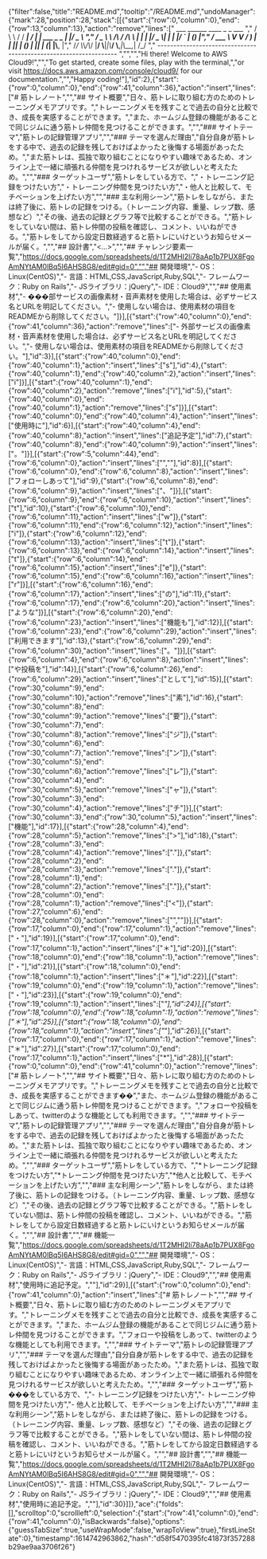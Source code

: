 {"filter":false,"title":"README.md","tooltip":"/README.md","undoManager":{"mark":28,"position":28,"stack":[[{"start":{"row":0,"column":0},"end":{"row":13,"column":13},"action":"remove","lines":["         ___        ______     ____ _                 _  ___  ","        / \\ \\      / / ___|   / ___| | ___  _   _  __| |/ _ \\ ","       / _ \\ \\ /\\ / /\\___ \\  | |   | |/ _ \\| | | |/ _` | (_) |","      / ___ \\ V  V /  ___) | | |___| | (_) | |_| | (_| |\\__, |","     /_/   \\_\\_/\\_/  |____/   \\____|_|\\___/ \\__,_|\\__,_|  /_/ "," ----------------------------------------------------------------- ","","","Hi there! Welcome to AWS Cloud9!","","To get started, create some files, play with the terminal,","or visit https://docs.aws.amazon.com/console/cloud9/ for our documentation.","","Happy coding!"],"id":2},{"start":{"row":0,"column":0},"end":{"row":41,"column":36},"action":"insert","lines":["# 筋トレノート","","## サイト概要","日々、筋トレに取り組む方のためのトレーニングメモアプリです。","トレーニングメモを残すことで過去の自分と比較でき、成長を実感することができます。","また、ホームジム登録の機能があることで同じジムに通う筋トレ仲間を見つけることができます。","","### サイトテーマ","筋トレの記録管理アプリ","","### テーマを選んだ理由","自分自身が筋トレをする中で、過去の記録を残しておけばよかったと後悔する場面があったため。","また筋トレは、孤独で取り組むことになりやすい趣味であるため、オンライン上で一緒に頑張れる仲間を見つけれるサービスが欲しいと考えたため。","","### ターゲットユーザ","筋トレをしている方で、","・トレーニング記録をつけたい方","・トレーニング仲間を見つけたい方","・他人と比較して、モチベーションを上げたい方","","### 主な利用シーン","筋トレをしながら、または終了後に、筋トレの記録をつける。（トレーニング内容、重量、レップ数、感想など）","その後、過去の記録とグラフ等で比較することができる。","筋トレをしていない間は、筋トレ仲間の投稿を確認し、コメント、いいねができる。","筋トレをしてから設定日数経過すると筋トレにいけというお知らせメールが届く。","","## 設計書","<...>","","## チャレンジ要素一覧","https://docs.google.com/spreadsheets/d/1T2MHI2li78aAp1b7PUX8FgoAmNYtAM0lBq5I6AHS8G8/edit#gid=0","","## 開発環境","- OS：Linux(CentOS)","- 言語：HTML,CSS,JavaScript,Ruby,SQL","- フレームワーク：Ruby on Rails","- JSライブラリ：jQuery","- IDE：Cloud9","","## 使用素材","- ���部サービスの画像素材・音声素材を使用した場合は、必ずサービス名とURLを明記してください。","- 使用しない場合は、使用素材の項目をREADMEから削除してください。"]}],[{"start":{"row":40,"column":0},"end":{"row":41,"column":36},"action":"remove","lines":["- 外部サービスの画像素材・音声素材を使用した場合は、必ずサービス名とURLを明記してください。","- 使用しない場合は、使用素材の項目をREADMEから削除してください。"],"id":3}],[{"start":{"row":40,"column":0},"end":{"row":40,"column":1},"action":"insert","lines":["s"],"id":4},{"start":{"row":40,"column":1},"end":{"row":40,"column":2},"action":"insert","lines":["i"]}],[{"start":{"row":40,"column":1},"end":{"row":40,"column":2},"action":"remove","lines":["i"],"id":5},{"start":{"row":40,"column":0},"end":{"row":40,"column":1},"action":"remove","lines":["s"]}],[{"start":{"row":40,"column":0},"end":{"row":40,"column":4},"action":"insert","lines":["使用時に"],"id":6}],[{"start":{"row":40,"column":4},"end":{"row":40,"column":8},"action":"insert","lines":["追記予定"],"id":7},{"start":{"row":40,"column":8},"end":{"row":40,"column":9},"action":"insert","lines":["。"]}],[{"start":{"row":5,"column":44},"end":{"row":6,"column":0},"action":"insert","lines":["",""],"id":8}],[{"start":{"row":6,"column":0},"end":{"row":6,"column":8},"action":"insert","lines":["フォローしあって"],"id":9},{"start":{"row":6,"column":8},"end":{"row":6,"column":9},"action":"insert","lines":["、"]}],[{"start":{"row":6,"column":9},"end":{"row":6,"column":10},"action":"insert","lines":["t"],"id":10},{"start":{"row":6,"column":10},"end":{"row":6,"column":11},"action":"insert","lines":["w"]},{"start":{"row":6,"column":11},"end":{"row":6,"column":12},"action":"insert","lines":["i"]},{"start":{"row":6,"column":12},"end":{"row":6,"column":13},"action":"insert","lines":["t"]},{"start":{"row":6,"column":13},"end":{"row":6,"column":14},"action":"insert","lines":["t"]},{"start":{"row":6,"column":14},"end":{"row":6,"column":15},"action":"insert","lines":["e"]},{"start":{"row":6,"column":15},"end":{"row":6,"column":16},"action":"insert","lines":["r"]}],[{"start":{"row":6,"column":16},"end":{"row":6,"column":17},"action":"insert","lines":["の"],"id":11},{"start":{"row":6,"column":17},"end":{"row":6,"column":20},"action":"insert","lines":["ような"]}],[{"start":{"row":6,"column":20},"end":{"row":6,"column":23},"action":"insert","lines":["機能も"],"id":12}],[{"start":{"row":6,"column":23},"end":{"row":6,"column":29},"action":"insert","lines":["利用できます"],"id":13},{"start":{"row":6,"column":29},"end":{"row":6,"column":30},"action":"insert","lines":["。"]}],[{"start":{"row":6,"column":4},"end":{"row":6,"column":8},"action":"insert","lines":["や投稿を"],"id":14}],[{"start":{"row":6,"column":26},"end":{"row":6,"column":29},"action":"insert","lines":["として"],"id":15}],[{"start":{"row":30,"column":9},"end":{"row":30,"column":10},"action":"remove","lines":["素"],"id":16},{"start":{"row":30,"column":8},"end":{"row":30,"column":9},"action":"remove","lines":["要"]},{"start":{"row":30,"column":7},"end":{"row":30,"column":8},"action":"remove","lines":["ジ"]},{"start":{"row":30,"column":6},"end":{"row":30,"column":7},"action":"remove","lines":["ン"]},{"start":{"row":30,"column":5},"end":{"row":30,"column":6},"action":"remove","lines":["レ"]},{"start":{"row":30,"column":4},"end":{"row":30,"column":5},"action":"remove","lines":["ャ"]},{"start":{"row":30,"column":3},"end":{"row":30,"column":4},"action":"remove","lines":["チ"]}],[{"start":{"row":30,"column":3},"end":{"row":30,"column":5},"action":"insert","lines":["機能"],"id":17}],[{"start":{"row":28,"column":4},"end":{"row":28,"column":5},"action":"remove","lines":[">"],"id":18},{"start":{"row":28,"column":3},"end":{"row":28,"column":4},"action":"remove","lines":["."]},{"start":{"row":28,"column":2},"end":{"row":28,"column":3},"action":"remove","lines":["."]},{"start":{"row":28,"column":1},"end":{"row":28,"column":2},"action":"remove","lines":["."]},{"start":{"row":28,"column":0},"end":{"row":28,"column":1},"action":"remove","lines":["<"]},{"start":{"row":27,"column":6},"end":{"row":28,"column":0},"action":"remove","lines":["",""]}],[{"start":{"row":17,"column":0},"end":{"row":17,"column":1},"action":"remove","lines":["・"],"id":19}],[{"start":{"row":17,"column":0},"end":{"row":17,"column":1},"action":"insert","lines":["＊"],"id":20}],[{"start":{"row":18,"column":0},"end":{"row":18,"column":1},"action":"remove","lines":["・"],"id":21}],[{"start":{"row":18,"column":0},"end":{"row":18,"column":1},"action":"insert","lines":["＊"],"id":22}],[{"start":{"row":19,"column":0},"end":{"row":19,"column":1},"action":"remove","lines":["・"],"id":23}],[{"start":{"row":19,"column":0},"end":{"row":19,"column":1},"action":"insert","lines":["*"],"id":24}],[{"start":{"row":18,"column":0},"end":{"row":18,"column":1},"action":"remove","lines":["＊"],"id":25}],[{"start":{"row":18,"column":0},"end":{"row":18,"column":1},"action":"insert","lines":["*"],"id":26}],[{"start":{"row":17,"column":0},"end":{"row":17,"column":1},"action":"remove","lines":["＊"],"id":27}],[{"start":{"row":17,"column":0},"end":{"row":17,"column":1},"action":"insert","lines":["*"],"id":28}],[{"start":{"row":0,"column":0},"end":{"row":41,"column":0},"action":"remove","lines":["# 筋トレノート","","## サイト概要","日々、筋トレに取り組む方のためのトレーニングメモアプリです。","トレーニングメモを残すことで過去の自分と比較でき、成長を実感することができます��","また、ホームジム登録の機能があることで同じジムに通う筋トレ仲間を見つけることができます。","フォローや投稿をしあって、twitterのような機能としても利用できます。","","### サイトテーマ","筋トレの記録管理アプリ","","### テーマを選んだ理由","自分自身が筋トレをする中で、過去の記録を残しておけばよかったと後悔する場面があったため。","また筋トレは、孤独で取り組むことになりやすい趣味であるため、オンライン上で一緒に頑張れる仲間を見つけれるサービスが欲しいと考えたため。","","### ターゲットユーザ","筋トレをしている方で、","*トレーニング記録をつけたい方","*トレーニング仲間を見つけたい方","*他人と比較して、モチベーションを上げたい方","","### 主な利用シーン","筋トレをしながら、または終了後に、筋トレの記録をつける。（トレーニング内容、重量、レップ数、感想など）","その後、過去の記録とグラフ等で比較することができる。","筋トレをしていない間は、筋トレ仲間の投稿を確認し、コメント、いいねができる。","筋トレをしてから設定日数経過すると筋トレにいけというお知らせメールが届く。","","## 設計書","","## 機能一覧","https://docs.google.com/spreadsheets/d/1T2MHI2li78aAp1b7PUX8FgoAmNYtAM0lBq5I6AHS8G8/edit#gid=0","","## 開発環境","- OS：Linux(CentOS)","- 言語：HTML,CSS,JavaScript,Ruby,SQL","- フレームワーク：Ruby on Rails","- JSライブラリ：jQuery","- IDE：Cloud9","","## 使用素材","使用時に追記予定。",""],"id":29}],[{"start":{"row":0,"column":0},"end":{"row":41,"column":0},"action":"insert","lines":["# 筋トレノート","","## サイト概要","日々、筋トレに取り組む方のためのトレーニングメモアプリです。","トレーニングメモを残すことで過去の自分と比較でき、成長を実感することができます。","また、ホームジム登録の機能があることで同じジムに通う筋トレ仲間を見つけることができます。","フォローや投稿をしあって、twitterのような機能としても利用できます。","","### サイトテーマ","筋トレの記録管理アプリ","","### テーマを選んだ理由","自分自身が筋トレをする中で、過去の記録を残しておけばよかったと後悔する場面があったため。","また筋トレは、孤独で取り組むことになりやすい趣味であるため、オンライン上で一緒に頑張れる仲間を見つけれるサービスが欲しいと考えたため。","","### ターゲットユーザ","筋ト���をしている方で、","- トレーニング記録をつけたい方","- トレーニング仲間を見つけたい方","- 他人と比較して、モチベーションを上げたい方","","### 主な利用シーン","筋トレをしながら、または終了後に、筋トレの記録をつける。（トレーニング内容、重量、レップ数、感想など）","その後、過去の記録とグラフ等で比較することができる。","筋トレをしていない間は、筋トレ仲間の投稿を確認し、コメント、いいねができる。","筋トレをしてから設定日数経過すると筋トレにいけというお知らせメールが届く。","","## 設計書","","## 機能一覧","https://docs.google.com/spreadsheets/d/1T2MHI2li78aAp1b7PUX8FgoAmNYtAM0lBq5I6AHS8G8/edit#gid=0","","## 開発環境","- OS：Linux(CentOS)","- 言語：HTML,CSS,JavaScript,Ruby,SQL","- フレームワーク：Ruby on Rails","- JSライブラリ：jQuery","- IDE：Cloud9","","## 使用素材","使用時に追記予定。",""],"id":30}]]},"ace":{"folds":[],"scrolltop":0,"scrollleft":0,"selection":{"start":{"row":41,"column":0},"end":{"row":41,"column":0},"isBackwards":false},"options":{"guessTabSize":true,"useWrapMode":false,"wrapToView":true},"firstLineState":0},"timestamp":1614742963862,"hash":"d58f5470395fc41873f357288b29ae9aa3706f26"}